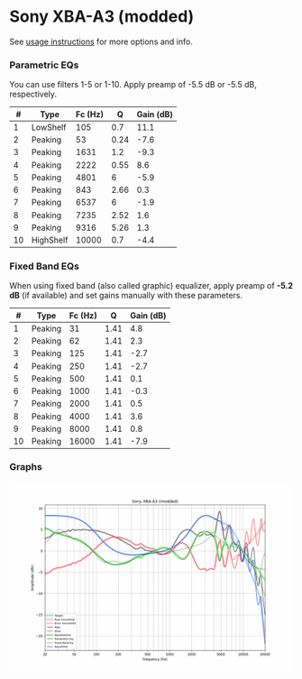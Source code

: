 # Sony XBA-A3 (modded)
See [usage instructions](https://github.com/jaakkopasanen/AutoEq#usage) for more options and info.

### Parametric EQs
You can use filters 1-5 or 1-10. Apply preamp of -5.5 dB or -5.5 dB, respectively.

|   # | Type      |   Fc (Hz) |    Q |   Gain (dB) |
|-----|-----------|-----------|------|-------------|
|   1 | LowShelf  |       105 | 0.7  |        11.1 |
|   2 | Peaking   |        53 | 0.24 |        -7.6 |
|   3 | Peaking   |      1631 | 1.2  |        -9.3 |
|   4 | Peaking   |      2222 | 0.55 |         8.6 |
|   5 | Peaking   |      4801 | 6    |        -5.9 |
|   6 | Peaking   |       843 | 2.66 |         0.3 |
|   7 | Peaking   |      6537 | 6    |        -1.9 |
|   8 | Peaking   |      7235 | 2.52 |         1.6 |
|   9 | Peaking   |      9316 | 5.26 |         1.3 |
|  10 | HighShelf |     10000 | 0.7  |        -4.4 |

### Fixed Band EQs
When using fixed band (also called graphic) equalizer, apply preamp of **-5.2 dB** (if available) and set gains manually with these parameters.

|   # | Type    |   Fc (Hz) |    Q |   Gain (dB) |
|-----|---------|-----------|------|-------------|
|   1 | Peaking |        31 | 1.41 |         4.8 |
|   2 | Peaking |        62 | 1.41 |         2.3 |
|   3 | Peaking |       125 | 1.41 |        -2.7 |
|   4 | Peaking |       250 | 1.41 |        -2.7 |
|   5 | Peaking |       500 | 1.41 |         0.1 |
|   6 | Peaking |      1000 | 1.41 |        -0.3 |
|   7 | Peaking |      2000 | 1.41 |         0.5 |
|   8 | Peaking |      4000 | 1.41 |         3.6 |
|   9 | Peaking |      8000 | 1.41 |         0.8 |
|  10 | Peaking |     16000 | 1.41 |        -7.9 |

### Graphs
![](./Sony%20XBA-A3%20(modded).png)

